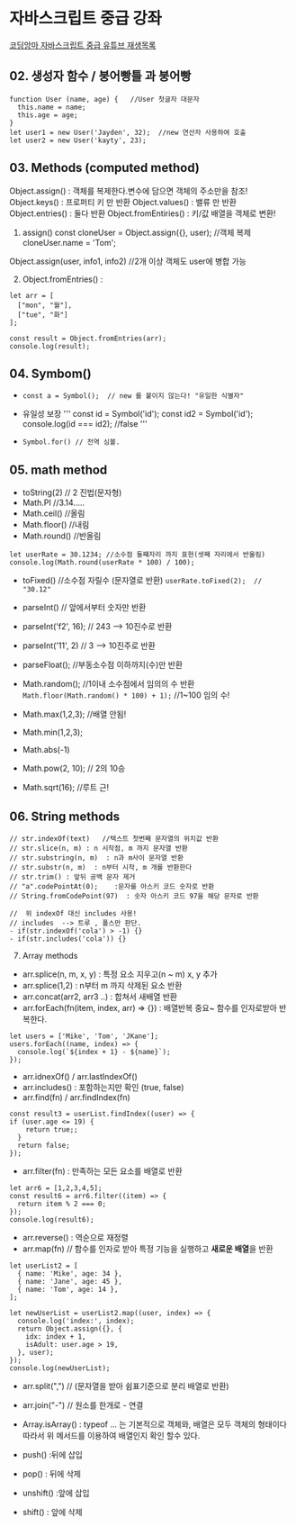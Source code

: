 # 자바스크립트 중급 강좌

[코딩앙마 자바스크립트 중급 유튜브 재생목록](https://www.youtube.com/playlist?list=PLZKTXPmaJk8JZ2NAC538UzhY_UNqMdZB4)


## 02. 생성자 함수  / 붕어빵틀 과 붕어빵
```
function User (name, age) {   //User 첫글자 대문자
  this.name = name;
  this.age = age;
}
let user1 = new User('Jayden', 32);  //new 연산자 사용하여 호출
let user2 = new User('kayty', 23);
```

## 03. Methods (computed method)
Object.assign()  : 객체를 복제한다.변수에 담으면 객체의 주소만을 참조!
Object.keys()   : 프로퍼티 키 만 반환
Object.values()   : 밸류 만 반환
Object.entries()  : 둘다 반환
Object.fromEntiries()  : 키/값 배열을 객체로 변환!

1) assign()
const cloneUser = Object.assign({}, user);  //객체 복제
cloneUser.name = 'Tom';

Object.assign(user, info1, info2)   //2개 이상 객체도 user에 병합 가능

2) Object.fromEntries() : 
```
let arr = [
  ["mon", "월"],
  ["tue", "화"]
];

const result = Object.fromEntries(arr);
console.log(result);
```

## 04. Symbom()  
- `const a = Symbol();  // new 를 붙이지 않는다! "유일한 식별자"`

- 유일성 보장
'''
const id = Symbol('id');
const id2 = Symbol('id');
console.log(id === id2);  //false
'''

- `Symbol.for() // 전역 심볼. `

## 05. math method
- toString(2)   // 2 진법(문자형)
- Math.PI   //3.14.....
- Math.ceil()  //올림
- Math.floor()  //내림
- Math.round()  //반올림
```
let userRate = 30.1234; //소수점 둘쨰자리 까지 표현(셋째 자리에서 반올림)
console.log(Math.round(userRate * 100) / 100); 
```

- toFixed()   //소수점 자릴수 (문자열로 반환)
`userRate.toFixed(2);  // "30.12"  `

- parseInt()  // 앞에서부터 숫자만 반환
- parseInt('f2', 16);  // 243 --> 10진수로 반환
- parseInt('11', 2)  // 3  --> 10진주로 반환

- parseFloat();   //부동소수점 이하까지(수)만 반환

- Math.random();  //1이내 소수점에서 임의의 수 반환
`Math.floor(Math.random() * 100) + 1);`  //1~100 임의 수!

- Math.max(1,2,3);  //배열 안됨!
- Math.min(1,2,3);   

- Math.abs(-1)

- Math.pow(2, 10);   // 2의 10승

- Math.sqrt(16);   //루트 근!

## 06. String methods
```
// str.indexOf(text)   //텍스트 첫번째 문자열의 위치값 반환
// str.slice(n, m) : n 시작점, m 까지 문자열 반환
// str.substring(n, m)  : n과 m사이 문자열 반환  
// str.substr(n, m)  : n부터 시작, m 개를 반환한다
// str.trim() : 앞뒤 공백 문자 제거
// "a".codePointAt(0);    :문자를 아스키 코드 숫자로 반환
// String.fromCodePoint(97)  : 숫자 아스키 코드 97을 해당 문자로 반환

//  위 indexOf 대신 includes 사용! 
// includes  --> 트루 , 폴스만 판단.
- if(str.indexOf('cola') > -1) {}
- if(str.includes('cola')) {} 
```

07. Array methods
- arr.splice(n, m, x, y)  : 특정 요소 지우고(n ~ m) x, y 추가
- arr.splice(1,2)  : n부터 m 까지 삭제된 요소 반환
- arr.concat(arr2, arr3 ..)  : 합쳐서 새배열 반환
- arr.forEach(fn(item, index, arr) => {}) : 배열반복 중요~ 함수를 인자로받아 반복한다.
```
let users = ['Mike', 'Tom', 'JKane'];
users.forEach((name, index) => {
  console.log(`${index + 1} - ${name}`);
});
```
- arr.idnexOf()  / arr.lastIndexOf()
- arr.includes() : 포함하는지만 확인 (true, false)
- arr.find(fn)  / arr.findIndex(fn) 
```
const result3 = userList.findIndex((user) => {
if (user.age <= 19) {
    return true;;
  }
  return false;
});
```

- arr.filter(fn)   : 만족하는 모든 요소를 배열로 반환
```
let arr6 = [1,2,3,4,5];
const result6 = arr6.filter((item) => {
  return item % 2 === 0;
});
console.log(result6);
```

- arr.reverse()  : 역순으로 재정렬
- arr.map(fn)  // 함수를 인자로 받아 특정 기능을 실행하고 **새로운 배열**을 반환
```
let userList2 = [
  { name: 'Mike', age: 34 },
  { name: 'Jane', age: 45 },
  { name: 'Tom', age: 14 },
]; 

let newUserList = userList2.map((user, index) => {
  console.log('index:', index);
  return Object.assign({}, {
    idx: index + 1, 
    isAdult: user.age > 19,
  }, user);
});
console.log(newUserList);
```

- arr.split(",")   // (문자열을 받아  쉼표기준으로 분리 배열로 반환)
- arr.join("-")  // 원소를 한개로 - 연결

-  Array.isArray()  : typeof ... 는 기본적으로 객체와, 배열은 모두 객체의 형태이다  따라서 위 메서드를 이용하여 배열인지 확인 할수 있다. 

- push() :뒤에 삽입
- pop() : 뒤에 삭제
- unshift() :앞에 삽입
- shift() : 앞에 삭제